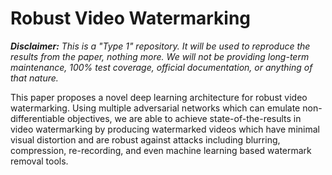 # Robust Video Watermarking
***Disclaimer:** This is a "Type 1" repository. It will be used to reproduce the results from 
the paper, nothing more. We will not be providing long-term maintenance, 100% test coverage, 
official documentation, or anything of that nature.*

This paper proposes a novel deep learning architecture for robust video watermarking. Using 
multiple adversarial networks which can emulate non-differentiable objectives, we are able 
to achieve state-of-the-results in video watermarking by producing watermarked videos which 
have minimal visual distortion and are robust against attacks including blurring, compression, 
re-recording, and even machine learning based watermark removal tools.
